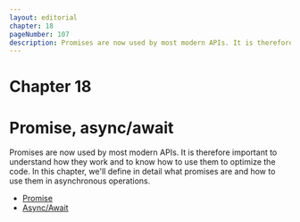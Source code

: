 ```yaml
---
layout: editorial
chapter: 18
pageNumber: 107
description: Promises are now used by most modern APIs. It is therefore important to understand how they work and to know how to use them to optimize your code.
---
```


# Chapter 18
# Promise, async/await

Promises are now used by most modern APIs. It is therefore important to understand how they work and to know how to use them to optimize the code. In this chapter, we'll define in detail what promises are and how to use them in asynchronous operations.

* [Promise](./promise.md)
* [Async/Await](./async-await.md)